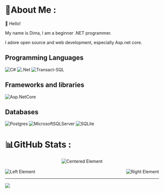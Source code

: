 # 💫About Me :
👋 Hello!

My name is Dima, I am a beginner .NET programmer. 

I adore open source and web development, especially Asp.net core.

## Programming Languages
![C#](https://img.shields.io/badge/c%23-%23239120.svg?style=for-the-badge&logo=c-sharp&logoColor=white) ![.Net](https://img.shields.io/badge/.NET-5C2D91?style=for-the-badge&logo=.net&logoColor=white) ![Transact-SQL](https://img.shields.io/badge/TRANSACT%20SQL-coral?style=for-the-badge)

## Frameworks and libraries
 ![Asp.NetCore](https://img.shields.io/badge/Asp%20.Net%20Core-white?style=for-the-badge&logo=github&logoColor=black)

## Databases
![Postgres](https://img.shields.io/badge/postgres-%23316192.svg?style=for-the-badge&logo=postgresql&logoColor=white) ![MicrosoftSQLServer](https://img.shields.io/badge/Microsoft%20SQL%20Sever-CC2927?style=for-the-badge&logo=microsoft%20sql%20server&logoColor=white)  ![SQLite](https://img.shields.io/badge/sqlite-%2307405e.svg?style=for-the-badge&logo=sqlite&logoColor=white) 

# 📊GitHub Stats :
<div style="text-align: center;">
    <img src="https://github-readme-stats.vercel.app/api?username=smellilac&theme=radical&hide_border=false&include_all_commits=false&count_private=false" alt="Centered Element" />
</div>
<br />
<div style="display: flex; justify-content: space-between;">
    <img src="https://github-readme-streak-stats.herokuapp.com/?user=smellilac&theme=radical&hide_border=false" alt="Left Element" />
    <img src="https://github-readme-stats.vercel.app/api/top-langs/?username=smellilac&theme=radical&hide_border=false&include_all_commits=false&count_private=false&layout=compact" alt="Right Element" />
</div>


---
[![](https://visitcount.itsvg.in/api?id=smellilac&icon=0&color=8)](https://visitcount.itsvg.in)
